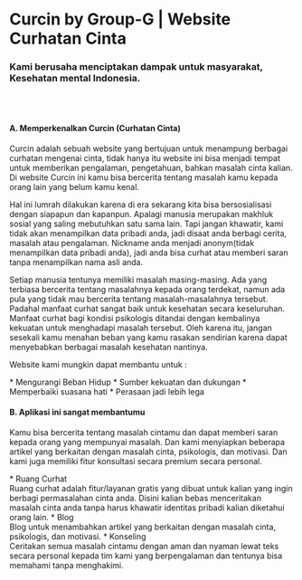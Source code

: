 <h1 text-align="center"> Curcin by Group-G | Website Curhatan Cinta </h1> 
<h3> Kami berusaha menciptakan dampak untuk masyarakat, Kesehatan mental Indonesia. </h3>
<br> <br> 

<h4> A.	Memperkenalkan Curcin (Curhatan Cinta) </h4>
<p>Curcin adalah sebuah website yang bertujuan untuk menampung berbagai curhatan mengenai cinta, tidak hanya itu website ini bisa menjadi 
tempat untuk memberikan pengalaman, pengetahuan, bahkan masalah cinta kalian. Di website Curcin ini kamu bisa bercerita tentang masalah 
kamu kepada orang lain yang belum kamu kenal. </p>
<p>Hal ini lumrah dilakukan karena di era sekarang kita bisa bersosialisasi dengan siapapun dan kapanpun. Apalagi manusia merupakan 
makhluk sosial yang saling mebutuhkan satu sama lain. Tapi jangan khawatir, kami tidak akan menampilkan data pribadi anda, jadi disaat
anda berbagi cerita, masalah atau pengalaman. Nickname anda menjadi anonym(tidak menampilkan data pribadi anda), jadi anda bisa curhat atau memberi saran tanpa menampilkan nama asli anda. </p>
<p> Setiap manusia tentunya memiliki masalah masing-masing. Ada yang terbiasa bercerita tentang masalahnya kepada orang terdekat, namun ada pula yang tidak mau bercerita tentang masalah-masalahnya tersebut. Padahal manfaat curhat sangat baik untuk kesehatan secara keseluruhan. 
Manfaat curhat bagi kondisi psikologis ditandai dengan kembalinya kekuatan untuk menghadapi masalah tersebut. Oleh karena itu, jangan sesekali kamu menahan beban yang kamu rasakan sendirian karena dapat menyebabkan berbagai masalah kesehatan nantinya. </p>
<p> Website kami mungkin dapat membantu untuk : </p>
*	Mengurangi Beban Hidup 
*	Sumber kekuatan dan dukungan 
*	Memperbaiki suasana hati 
*	Perasaan jadi lebih lega 

<h4> B.	Aplikasi ini sangat membantumu </h4>
<p> Kamu bisa bercerita tentang masalah cintamu dan dapat memberi saran kepada orang yang mempunyai masalah. Dan kami menyiapkan beberapa artikel yang berkaitan dengan masalah cinta, psikologis, dan motivasi. Dan kami juga memiliki fitur konsultasi secara premium secara personal. </p>
*	Ruang Curhat  <br>
Ruang curhat adalah fitur/layanan gratis yang dibuat untuk kalian yang ingin berbagi permasalahan cinta anda. Disini kalian bebas menceritakan masalah cinta anda tanpa harus khawatir identitas pribadi kalian diketahui orang lain. 
*	Blog <br>
Blog untuk menambahkan artikel yang berkaitan dengan masalah cinta, psikologis, dan motivasi. 
*	Konseling <br> 
Ceritakan semua masalah cintamu dengan aman dan nyaman lewat teks secara personal kepada tim kami yang berpengalaman dan tentunya bisa memahami tanpa menghakimi. 


